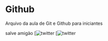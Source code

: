 # Github






Arquivo da aula de Git e Github para iniciantes









salve amigão
[![twitter](www.twitter.com/lucasanaissi)
[![twitter](twitter.com/lucasanaissi)
